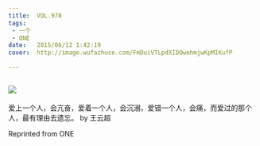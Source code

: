 ```yaml
---
title:	VOL.978
tags:
 - 一个
 - ONE
date:	2015/06/12 1:42:19
cover:	http://image.wufazhuce.com/FmDuiVTLpdXIDOwehmjwKpMIKufP

---
```

![](http://image.wufazhuce.com/FmDuiVTLpdXIDOwehmjwKpMIKufP)
---

爱上一个人，会亢奋，爱着一个人，会沉溺，爱错一个人，会痛，而爱过的那个人，最有理由去遗忘。 by 王云超
 
Reprinted from ONE
